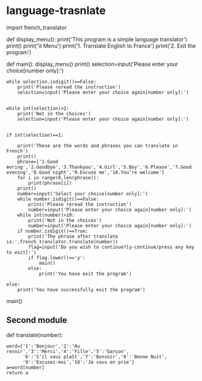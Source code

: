 # language-trasnlate

import french_translator

def display_menu():
    print('This program is a simple language translator')
    print()
    print('\t Menu')
    print('1. Translate English to France')
    print('2. Exit the program')


def main():
    display_menu()
    print()
    selection=input('Please enter your choice[number only]:')

    
    while selection.isdigit()==False:
        print('Please reread the instruction')
        selection=input('Please enter your choice again[number only]:')


    while int(selection)>2:
        print('Not in the choices')
        selection=input('Please enter your choice again[number only]:')


    if int(selection)==1:
        
        print('These are the words and phrases you can translate in French')
        print()
        phrase=['1.Good moring','2.Goodbye','3.Thankyou','4.Girl','5.Boy','6.Please','7.Good evening','8.Good night','9.Excuse me','10.You’re welcome']
        for i in range(0,len(phrase)):
            print(phrase[i])
        print()   
        number=input('Select your choice[number only]:')
        while number.isdigit()==False:
            print('Please reread the instruction')
            number=input('Please enter your choice again[number only]:')
        while int(number)>10:
            print('Not in the choices')
            number=input('Please enter your choice again[number only]:')
        if number.isdigit()==True:
            print('The phrase after translate is:',french_translator.translate(number))
            flag=input('Do you wish to continue?[y-continue/press any key to exit]:')
            if flag.lower()=='y':
                main()
            else:
                print('You have exit the program')
                
    else:
        print('You have successfully exit the program')
    
    
main() 

## Second module

def translate(number):

    word={'1':'Bonjour','2':'Au revoir','3':'Merci','4':'Fille','5':'Garçon',
          '6':'S’il vous plaît','7':'Bonsoir','8':'Bonne Nuit',
          '9':'Excusez-moi','10':'Je vous en prie'}
    a=word[number]
    return a
